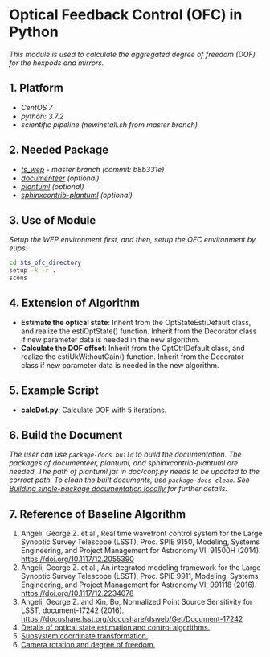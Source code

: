 # Optical Feedback Control (OFC) in Python

*This module is used to calculate the aggregated degree of freedom (DOF) for the hexpods and mirrors.*

## 1. Platform

- *CentOS 7*
- *python: 3.7.2*
- *scientific pipeline (newinstall.sh from master branch)*

## 2. Needed Package

- *[ts_wep](https://github.com/lsst-ts/ts_wep) - master branch (commit: b8b331e)*
- *[documenteer](https://github.com/lsst-sqre/documenteer) (optional)*
- *[plantuml](http://plantuml.com) (optional)*
- *[sphinxcontrib-plantuml](https://pypi.org/project/sphinxcontrib-plantuml/) (optional)*

## 3. Use of Module

*Setup the WEP environment first, and then, setup the OFC environment by eups:*

```bash
cd $ts_ofc_directory
setup -k -r .
scons
```

## 4. Extension of Algorithm

- **Estimate the optical state**: Inherit from the OptStateEstiDefault class, and realize the estiOptState() function. Inherit from the Decorator class if new parameter data is needed in the new algorithm.
- **Calculate the DOF offset**: Inherit from the OptCtrlDefault class, and realize the estiUkWithoutGain() function. Inherit from the Decorator class if new parameter data is needed in the new algorithm.

## 5. Example Script

- **calcDof.py**: Calculate DOF with 5 iterations.

## 6. Build the Document

*The user can use `package-docs build` to build the documentation. The packages of documenteer, plantuml, and sphinxcontrib-plantuml are needed. The path of plantuml.jar in doc/conf.py needs to be updated to the correct path. To clean the built documents, use `package-docs clean`. See [Building single-package documentation locally](https://developer.lsst.io/stack/building-single-package-docs.html) for further details.*

## 7. Reference of Baseline Algorithm

1. Angeli, George Z. et al., Real time wavefront control system for the Large Synoptic Survey Telescope (LSST), Proc. SPIE 9150, Modeling, Systems Engineering, and Project Management for Astronomy VI, 91500H (2014). <https://doi.org/10.1117/12.2055390>
2. Angeli, George Z. et al., An integrated modeling framework for the Large Synoptic Survey Telescope (LSST), Proc. SPIE 9911, Modeling, Systems Engineering, and Project Management for Astronomy VI, 991118 (2016). <https://doi.org/10.1117/12.2234078>
3. Angeli, George Z. and Xin, Bo, Normalized Point Source Sensitivity for LSST, document-17242 (2016). <https://docushare.lsst.org/docushare/dsweb/Get/Document-17242>
4. [Details of optical state estimation and control algorithms.](https://confluence.lsstcorp.org/display/LTS/Control+Algorithm+in+Optical+Feedback+Control)
5. [Subsystem coordinate transformation.](https://confluence.lsstcorp.org/display/LTS/Subsystem+Coordinate+Transformation)
6. [Camera rotation and degree of freedom.](https://confluence.lsstcorp.org/display/LTS/Camera+Rotation+and+Degree+of+Freedom)
